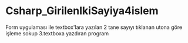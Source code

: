 # Csharp_GirilenIkiSayiya4islem
Form uygulaması ile textbox'lara yazılan 2 tane sayıyı tıklanan utona göre işleme sokup 3.textboxa yazdıran program
